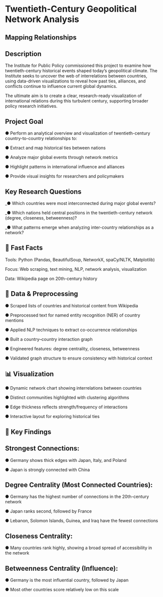 # Twentieth-Century Geopolitical Network Analysis

## Mapping Relationships

## Description

The Institute for Public Policy commissioned this project to examine how twentieth-century historical events shaped today’s geopolitical climate. The Institute seeks to uncover the web of interrelations between countries, using data-driven visualizations to reveal how past ties, alliances, and conflicts continue to influence current global dynamics.

The ultimate aim is to create a clear, research-ready visualization of international relations during this turbulent century, supporting broader policy research initiatives.

## Project Goal

● Perform an analytical overview and visualization of twentieth-century country-to-country relationships to:

● Extract and map historical ties between nations

● Analyze major global events through network metrics

● Highlight patterns in international influence and alliances

● Provide visual insights for researchers and policymakers

## Key Research Questions

_● Which countries were most interconnected during major global events?

_● Which nations held central positions in the twentieth-century network (degree, closeness, betweenness)?

_● What patterns emerge when analyzing inter-country relationships as a network?

## 🚀 Fast Facts

Tools: Python (Pandas, BeautifulSoup, NetworkX, spaCy/NLTK, Matplotlib)

Focus: Web scraping, text mining, NLP, network analysis, visualization

Data: Wikipedia page on 20th-century history

## 🧼 Data & Preprocessing

● Scraped lists of countries and historical content from Wikipedia

● Preprocessed text for named entity recognition (NER) of country mentions

● Applied NLP techniques to extract co-occurrence relationships

● Built a country–country interaction graph

● Engineered features: degree centrality, closeness, betweenness

● Validated graph structure to ensure consistency with historical context

## 📊 Visualization

● Dynamic network chart showing interrelations between countries

● Distinct communities highlighted with clustering algorithms

● Edge thickness reflects strength/frequency of interactions

● Interactive layout for exploring historical ties

## 🔑 Key Findings

## Strongest Connections:

● Germany shows thick edges with Japan, Italy, and Poland

● Japan is strongly connected with China

## Degree Centrality (Most Connected Countries):

● Germany has the highest number of connections in the 20th-century network

● Japan ranks second, followed by France

● Lebanon, Solomon Islands, Guinea, and Iraq have the fewest connections

## Closeness Centrality:

● Many countries rank highly, showing a broad spread of accessibility in the network

## Betweenness Centrality (Influence):

● Germany is the most influential country, followed by Japan

● Most other countries score relatively low on this scale
